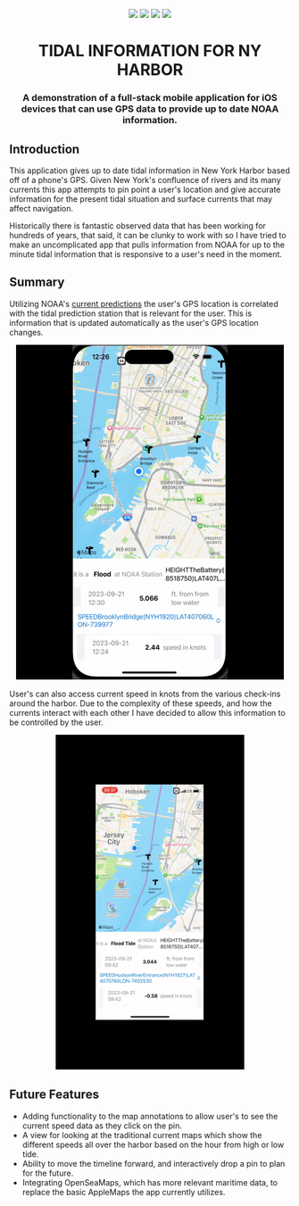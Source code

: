 <p align="center">
  <a href="https://github.com/apple/swift"><img src="https://img.shields.io/badge/Swift-FA7343?style=for-the-badge&logo=swift&logoColor=white"></a>   
  <a href=""><img src="https://img.shields.io/badge/iOS-000000?style=for-the-badge&logo=ios&logoColor=white"></a>    
  <a href="https://developer.apple.com/xcode/resources/"><img src="https://img.shields.io/badge/Xcode-007ACC?style=for-the-badge&logo=Xcode&logoColor=white"></a>
  <a href="https://github.com/firebase/firebase-ios-sdk"><img src="https://img.shields.io/badge/firebase-ffca28?style=for-the-badge&logo=firebase&logoColor=black"></a>
</p>

<h1 align="center">TIDAL INFORMATION FOR NY HARBOR</h1>
<h3 align="center">A demonstration of a full-stack mobile application for iOS devices that can use GPS data to provide up to date NOAA information.</h3>

## Introduction

This application gives up to date tidal information in New York Harbor based off of a phone's GPS. Given New York's confluence of rivers and its many currents this app attempts to pin point a user's location and give accurate information for the present tidal situation and surface currents that may affect navigation.

Historically there is fantastic observed data that has been working for hundreds of years, that said, it can be clunky to work with so I have tried to make an uncomplicated app that pulls information from NOAA for up to the minute tidal information that is responsive to a user's need in the moment.

## Summary

Utilizing NOAA's <a href="https://tidesandcurrents.noaa.gov/">current predictions</a> the user's GPS location is correlated with the tidal prediction station that is relevant for the user. This is information that is updated automatically as the user's GPS location changes.

<div align="center"><img src="/demo-assets/gps-onchange-demo.gif"/></div>

User's can also access current speed in knots from the various check-ins around the harbor. Due to the complexity of these speeds, and how the currents interact with each other I have decided to allow this information to be controlled by the user.

<div align="center"><img src="/demo-assets/speed-demo.gif"/></div>

## Future Features

- Adding functionality to the map annotations to allow user's to see the current speed data as they click on the pin.
- A view for looking at the traditional current maps which show the different speeds all over the harbor based on the hour from high or low tide.
- Ability to move the timeline forward, and interactively drop a pin to plan for the future.
- Integrating OpenSeaMaps, which has more relevant maritime data, to replace the basic AppleMaps the app currently utilizes.
